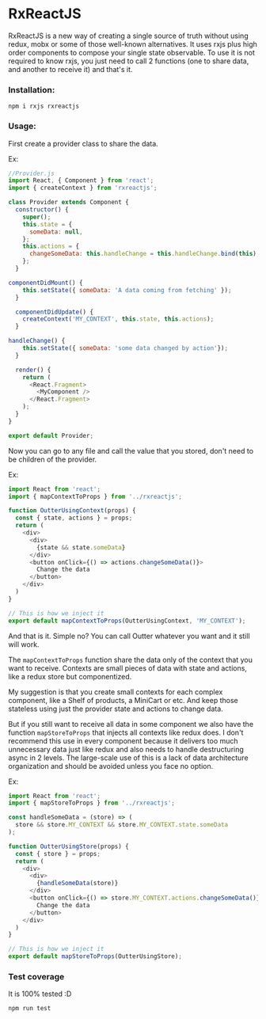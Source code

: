 # RxReactJS

RxReactJS is a new way of creating a single source of truth without using redux, mobx or some of those well-known alternatives. It uses rxjs plus high order components to compose your single state observable. To use it is not required to know rxjs, you just need to call 2 functions (one to share data, and another to receive it) and that's it.

### Installation:

`npm i rxjs rxreactjs`

### Usage:

First create a provider class to share the data.

Ex:

```js
//Provider.js
import React, { Component } from 'react';
import { createContext } from 'rxreactjs';

class Provider extends Component {
  constructor() {
    super();
    this.state = {
      someData: null,
    };
    this.actions = {
      changeSomeData: this.handleChange = this.handleChange.bind(this),
    };
  }

componentDidMount() {
    this.setState({ someData: 'A data coming from fetching' });
  }

  componentDidUpdate() {
    createContext('MY_CONTEXT', this.state, this.actions);
  }

handleChange() {
    this.setState({ someData: 'some data changed by action'});
  }

  render() {
    return (
      <React.Fragment>
        <MyComponent />
      </React.Fragment>
    );
  }
}

export default Provider;
```

Now you can go to any file and call the value that you stored, don't need to be children of the provider.

Ex:

```js
import React from 'react';
import { mapContextToProps } from '../rxreactjs';

function OutterUsingContext(props) {
  const { state, actions } = props;
  return (
    <div>
      <div>
        {state && state.someData}
      </div>
      <button onClick={() => actions.changeSomeData()}>
        Change the data
      </button>
    </div>
  )
}

// This is how we inject it
export default mapContextToProps(OutterUsingContext, 'MY_CONTEXT');
```

And that is it. Simple no? You can call Outter whatever you want and it still will work.

The `mapContextToProps` function share the data only of the context that you want to receive. Contexts are small pieces of data with state and actions, like a redux store but componentized.

My suggestion is that you create small contexts for each complex component, like a Shelf of products, a MiniCart or etc. And keep those stateless using just the provider state and actions to change data.

But if you still want to receive all data in some component we also have the function `mapStoreToProps` that injects all contexts like redux does. I don't recommend this use in every component because it delivers too much unnecessary data just like redux and also needs to handle destructuring async in 2 levels. The large-scale use of this is a lack of data architecture organization and should be avoided unless you face no option.

Ex:

```js
import React from 'react';
import { mapStoreToProps } from '../rxreactjs';

const handleSomeData = (store) => (
  store && store.MY_CONTEXT && store.MY_CONTEXT.state.someData
);

function OutterUsingStore(props) {
  const { store } = props;
  return (
    <div>
      <div>
        {handleSomeData(store)}
      </div>
      <button onClick={() => store.MY_CONTEXT.actions.changeSomeData()}>
        Change the data
      </button>
    </div>
  )
}

// This is how we inject it
export default mapStoreToProps(OutterUsingStore);
```

### Test coverage

It is 100% tested :D

`npm run test`
